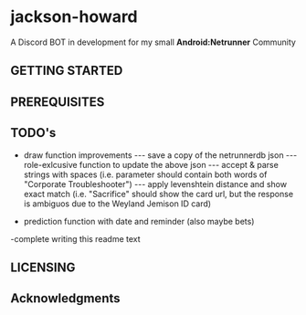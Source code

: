 # jackson-howard
A Discord BOT in development for my small **Android:Netrunner** Community

## GETTING STARTED 

## PREREQUISITES 

## TODO's
- draw function improvements
--- save a copy of the netrunnerdb json
--- role-exlcusive function to update the above json
--- accept & parse strings with spaces (i.e. parameter should contain both words of "Corporate Troubleshooter")
--- apply levenshtein distance and show exact match (i.e. "Sacrifice" should show the card url, but the response is ambiguos due to the Weyland Jemison ID card)

- prediction function with date and reminder (also maybe bets)

-complete writing this readme text

## LICENSING 

## Acknowledgments 
